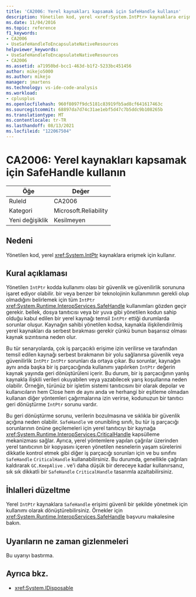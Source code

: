 ```yaml
---
title: 'CA2006: Yerel kaynakları kapsamak için SafeHandle kullanın'
description: Yönetilen kod, yerel <xref:System.IntPtr> kaynaklara erişmek için kullanır.
ms.date: 11/04/2016
ms.topic: reference
f1_keywords:
- CA2006
- UseSafeHandleToEncapsulateNativeResources
helpviewer_keywords:
- UseSafeHandleToEncapsulateNativeResources
- CA2006
ms.assetid: a71950bd-bcc1-463d-b1f2-5233bc451456
author: mikejo5000
ms.author: mikejo
manager: jmartens
ms.technology: vs-ide-code-analysis
ms.workload:
- cplusplus
ms.openlocfilehash: 960f8097f9dc5181c83919fb5ad8cf641617463c
ms.sourcegitcommit: 68897da7d74c31ae1ebf5d47c7b5ddc9b108265b
ms.translationtype: MT
ms.contentlocale: tr-TR
ms.lasthandoff: 08/13/2021
ms.locfileid: "122067504"
---
```

# <a name="ca2006-use-safehandle-to-encapsulate-native-resources"></a>CA2006: Yerel kaynakları kapsamak için SafeHandle kullanın

|Öğe|Değer|
|-|-|
|RuleId|CA2006|
|Kategori|Microsoft.Reliability|
|Yeni değişiklik|Kesilmeyen|

## <a name="cause"></a>Nedeni

Yönetilen kod, yerel <xref:System.IntPtr> kaynaklara erişmek için kullanır.

## <a name="rule-description"></a>Kural açıklaması

Yönetilen `IntPtr` kodda kullanımı olası bir güvenlik ve güvenilirlik sorununa işaret ediyor olabilir. bir veya benzer bir teknolojinin kullanımının gerekli olup olmadığını belirlemek için tüm `IntPtr` <xref:System.Runtime.InteropServices.SafeHandle> kullanımları gözden geçir gerekir. bellek, dosya tanıtıcısı veya bir yuva gibi yönetilen kodun sahip olduğu kabul edilen bir yerel kaynağı temsil `IntPtr` ettiği durumlarda sorunlar oluşur. Kaynağın sahibi yönetilen kodsa, kaynakla ilişkilendirilmiş yerel kaynakları da serbest bırakması gerekir çünkü bunun başarısız olması kaynak sızıntısına neden olur.

Bu tür senaryolarda, çok iş parçacıklı erişime izin verilirse ve tarafından temsil edilen kaynağı serbest bırakmanın bir yolu sağlanırsa güvenlik veya güvenilirlik `IntPtr` `IntPtr` sorunları da ortaya çıkar. Bu sorunlar, kaynağın aynı anda başka bir iş parçacığında kullanımı yapılırken `IntPtr` değerin kaynak yayında geri dönüştürüleni içerir. Bu durum, bir iş parçacığının yanlış kaynakla ilişkili verileri okuyabilen veya yazabilecek yarış koşullarına neden olabilir. Örneğin, türünüz bir işletim sistemi tanıtıcısını bir olarak depolar ve kullanıcıların hem Close hem de aynı anda ve herhangi bir eşitleme olmadan kullanan diğer yöntemleri çağırmalarına izin verirse, kodunuzun bir tanıtıcı geri dönüştürme `IntPtr` sorunu vardır. 

Bu geri dönüştürme sorunu, verilerin bozulmasına ve sıklıkla bir güvenlik açığına neden olabilir. `SafeHandle` ve onunibling sınıfı, bu tür iş parçacığı sorunlarının önüne geçilemeleri için yerel tanıtıcıyı bir kaynağa <xref:System.Runtime.InteropServices.CriticalHandle> kapsülleme mekanizması sağlar. Ayrıca, yerel yöntemlere yapılan çağrılar üzerinden yerel tanıtıcının bir kopyasını içeren yönetilen nesnelerin yaşam sürelerini dikkatle kontrol etmek gibi diğer iş parçacığı sorunları için ve bu sınıfını `SafeHandle` `CriticalHandle` kullanabilirsiniz. Bu durumda, genellikle çağrıları kaldırarak `GC.KeepAlive` . ve'i daha düşük bir dereceye kadar kullanırsanız, sık sık dikkatli bir `SafeHandle` `CriticalHandle` tasarımla azaltabilirsiniz.

## <a name="how-to-fix-violations"></a>İhlalleri düzeltme

Yerel `IntPtr` kaynaklara `SafeHandle` erişimi güvenli bir şekilde yönetmek için kullanımı olarak dönüştürebilirsiniz. Örnekler için <xref:System.Runtime.InteropServices.SafeHandle> başvuru makalesine bakın.

## <a name="when-to-suppress-warnings"></a>Uyarıların ne zaman gizlenmeleri

Bu uyarıyı bastırma.

## <a name="see-also"></a>Ayrıca bkz.

- <xref:System.IDisposable>
